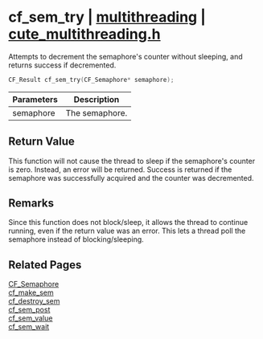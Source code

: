 # cf_sem_try | [multithreading](https://github.com/RandyGaul/cute_framework/blob/master/docs/multithreading/README.md) | [cute_multithreading.h](https://github.com/RandyGaul/cute_framework/blob/master/include/cute_multithreading.h)

Attempts to decrement the semaphore's counter without sleeping, and returns success if decremented.

```cpp
CF_Result cf_sem_try(CF_Semaphore* semaphore);
```

Parameters | Description
--- | ---
semaphore | The semaphore.

## Return Value

This function will not cause the thread to sleep if the semaphore's counter is zero. Instead, an error will
be returned. Success is returned if the semaphore was successfully acquired and the counter was decremented.

## Remarks

Since this function does not block/sleep, it allows the thread to continue running, even if the return
value was an error. This lets a thread poll the semaphore instead of blocking/sleeping.

## Related Pages

[CF_Semaphore](https://github.com/RandyGaul/cute_framework/blob/master/docs/multithreading/cf_semaphore.md)  
[cf_make_sem](https://github.com/RandyGaul/cute_framework/blob/master/docs/multithreading/cf_make_sem.md)  
[cf_destroy_sem](https://github.com/RandyGaul/cute_framework/blob/master/docs/multithreading/cf_destroy_sem.md)  
[cf_sem_post](https://github.com/RandyGaul/cute_framework/blob/master/docs/multithreading/cf_sem_post.md)  
[cf_sem_value](https://github.com/RandyGaul/cute_framework/blob/master/docs/multithreading/cf_sem_value.md)  
[cf_sem_wait](https://github.com/RandyGaul/cute_framework/blob/master/docs/multithreading/cf_sem_wait.md)  
